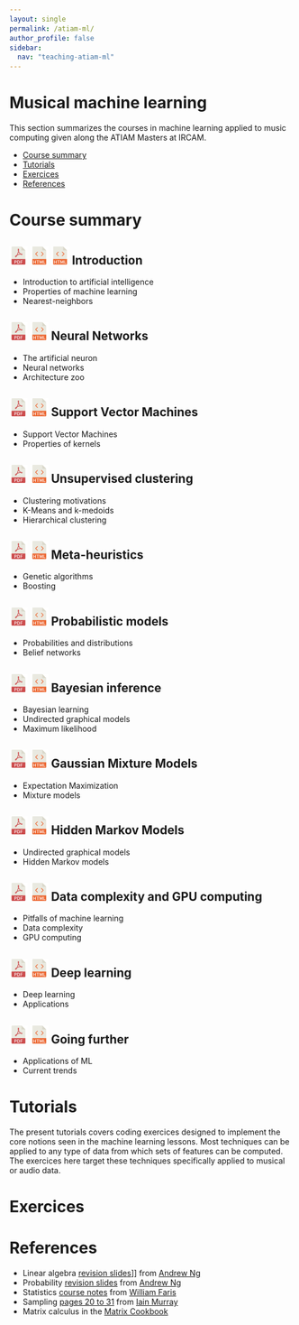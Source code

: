 ```yaml
---
layout: single
permalink: /atiam-ml/
author_profile: false
sidebar:
  nav: "teaching-atiam-ml"
---
```


# Musical machine learning

This section summarizes the courses in machine learning applied to music computing given along the ATIAM Masters at IRCAM.
  * [Course summary](/atiam-ml/#course-summary)
  * [Tutorials](/atiam-ml/#tutorials)
  * [Exercices](/atiam-ml/#exercices)
  * [References](/atiam-ml/#references)

# Course summary

## [![](../images/pdf.png)](../documents/MML.Lesson.1.Introduction.pdf) [![](../images/html.png)](../atiam-ml-0-intro/) [![](../images/html.png)](../atiam-ml-1-nearest-neighbors/) Introduction
  * Introduction to artificial intelligence
  * Properties of machine learning
  * Nearest-neighbors  
  
## [![](../images/pdf.png)](../documents/MML.Lesson.2.Neural.networks.pdf) [![](../images/html.png)](../atiam-ml-2-neural-networks/) Neural Networks
  - The artificial neuron
  - Neural networks
  - Architecture zoo  
  
## [![](../images/pdf.png)](../documents/MML.Lesson.3.Support.Vector.Machines.pdf) [![](../images/html.png)](../atiam-ml-3-support-vector-machines/) Support Vector Machines
  - Support Vector Machines
  - Properties of kernels  
  
## [![](../images/pdf.png)](../documents/MML.Lesson.4.Clustering.pdf) [![](../images/html.png)](../atiam-ml-4-clustering/) Unsupervised clustering
  - Clustering motivations
  - K-Means and k-medoids
  - Hierarchical clustering  
  
## [![](../images/pdf.png)](../documents/MML.Lesson.5.Boosting.pdf) [![](../images/html.png)](../atiam-ml-5-boosting/) Meta-heuristics
  - Genetic algorithms
  - Boosting  
  
## [![](../images/pdf.png)](../documents/MML.Lesson.6.Probabilistic.Models.pdf) [![](../images/html.png)](../atiam-ml-6-probabilistic-models/) Probabilistic models
  - Probabilities and distributions
  - Belief networks  
  
## [![](../images/pdf.png)](../documents/MML.Lesson.7.Bayesian.Inference.pdf) [![](../images/html.png)](../atiam-ml-7-bayesian-inference/) Bayesian inference 
  - Bayesian learning
  - Undirected graphical models
  - Maximum likelihood  
  
## [![](../images/pdf.png)](../documents/MML.Lesson.8.Gaussian.Mixture.Models.pdf) [![](../images/html.png)](../atiam-ml-8-gaussian-mixtures/) Gaussian Mixture Models
  - Expectation Maximization
  - Mixture models  
  
## [![](../images/pdf.png)](../documents/MML.Lesson.9.Hidden.Markov.Models.pdf) [![](../images/html.png)](../atiam-ml-9-markov-models/) Hidden Markov Models
  - Undirected graphical models
  - Hidden Markov models  
  
## [![](../images/pdf.png)](../documents/MML.Lesson.10.Data.Complexity.pdf) [![](../images/html.png)](../atiam-ml-10-data-complexity/) Data complexity and GPU computing 
  - Pitfalls of machine learning
  - Data complexity
  - GPU computing  
  
## [![](../images/pdf.png)](../documents/MML.Lesson.11.Deep.Learning.pdf) [![](../images/html.png)](../atiam-ml-11-deep-learning/) Deep learning
  - Deep learning
  - Applications
  
## [![](../images/pdf.png)](../documents/MML.Lesson.11.Deep.Learning.pdf) [![](../images/html.png)](../atiam-ml-12-going-further/) Going further
  - Applications of ML
  - Current trends

# Tutorials

The present tutorials covers coding exercices designed to implement the core notions seen in the machine learning lessons. Most techniques can be applied to any type of data from which sets of features can be computed. The exercices here target these techniques specifically applied to musical or audio data.

# Exercices

# References

  * Linear algebra [revision slides](http://see.stanford.edu/materials/aimlcs229/cs229-linalg.pdf)]] from [Andrew Ng](http://ai.stanford.edu/~ang/)
  * Probability [revision slides](http://see.stanford.edu/materials/aimlcs229/cs229-prob.pdf) from [Andrew Ng]()
  * Statistics [course notes](http://math.arizona.edu/~faris/stat.pdf) from [William Faris](http://math.arizona.edu/~faris/)
  * Sampling [pages 20 to 31](http://homepages.inf.ed.ac.uk/imurray2/pub/07thesis/murray_thesis_2007.pdf) from [Iain Murray](http://homepages.inf.ed.ac.uk/imurray2/)
  * Matrix calculus in the [Matrix Cookbook](http://web.mit.edu/~wingated/www/stuff_i_use/matrix_cookbook.pdf)

